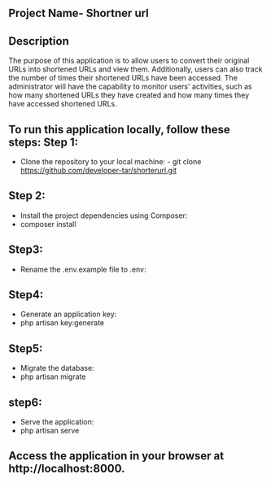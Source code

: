 ## Project Name- Shortner url

## Description
The purpose of this application is to allow users to convert their original URLs into shortened URLs and view them. Additionally, users can also track the number of times their shortened URLs have been accessed. The administrator will have the capability to monitor users' activities, such as how many shortened URLs they have created and how many times they have accessed shortened URLs.



## To run this application locally, follow these steps:                                                                                                          Step 1:
- Clone the repository to your local machine:                                                                                                                     - git clone https://github.com/developer-tar/shorterurl.git

## Step 2:
- Install the project dependencies using Composer: 
- composer install
## Step3:
- Rename the  .env.example file  to .env:
## Step4:
- Generate an application key:
- php artisan key:generate
## Step5:
- Migrate the database:
- php artisan migrate
## step6:
- Serve the application:
- php artisan serve
## Access the application in your browser at http://localhost:8000.

